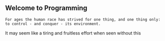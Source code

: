 ## Welcome to Programming

``For ages the human race has strived for one thing, and one thing only: to control - and conquer - its environment. ``

It may seem like a tiring and fruitless effort when seen without this
